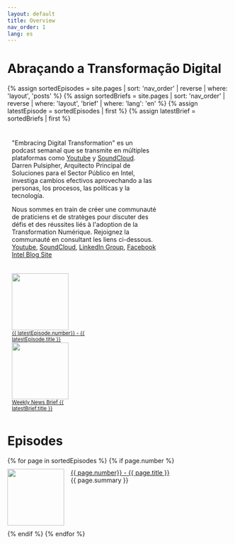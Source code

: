```yaml
---
layout: default
title: Overview
nav_order: 1
lang: es
---
```

<script type='text/javascript' src='https://platform-api.sharethis.com/js/sharethis.js#property=63d884dcaa39f90012ccb778&product=inline-share-buttons' async='async'></script>

# Abraçando a Transformação Digital

<style>
.topcolumn {
float: left;
padding: 10px;
}

.topleft {
width: 65%;
}

.topright {
width: 35%;
}

/* Clear floats after the columns */
.toprow:after {
content: "";
display: table;
clear: both;
}
</style>
{% assign sortedEpisodes = site.pages | sort: 'nav_order' | reverse | where: 'layout', 'posts' %}
{% assign sortedBriefs = site.pages | sort: 'nav_order' | reverse | where: 'layout', 'brief' | where: 'lang': 'en' %}
{% assign latestEpisode = sortedEpisodes | first %}
{% assign latestBrief = sortedBriefs | first %}
<div class="toprow">
  <div class="topcolumn topleft" >
    <p> 
        "Embracing Digital Transformation" es un podcast semanal que se transmite en múltiples plataformas como <a href="https://www.youtube.com/channel/UCveOcNne1kP_ZccC8kOZcDA">Youtube</a> y <a href="https://soundcloud.com/embracingdigital">SoundCloud</a>.
Darren Pulsipher, Arquitecto Principal de Soluciones para el Sector Público en Intel, investiga cambios efectivos aprovechando a las personas, los procesos, las políticas y la tecnología.
    </p>
    <p> 
        Nous sommes en train de créer une communauté de praticiens et de stratèges pour discuter des défis et des réussites liés à l'adoption de la Transformation Numérique. Rejoignez la communauté en consultant les liens ci-dessous. 
        <a href="https://www.youtube.com/channel/UCveOcNne1kP_ZccC8kOZcDA">Youtube</a>,
        <a href="https://soundcloud.com/embracingdigital">SoundCloud</a>,
        <a href="https://www.linkedin.com/company/embracing-digital-transformation/">LinkedIn Group</a>,
        <a href="https://www.facebook.com/embracingdigital">Facebook </a>
        <a href="https://www.intel.com/content/www/us/en/government/embracing-digital-transformation-overview.html">Intel Blog Site</a>
    </p>
  </div>
  <div class="topcolumn topright" >
    <a href="{{ latestEpisode.url }}">
        <img src="{{ latestEpisode.path | remove: latestEpisode.name }}/{{ latestEpisode.img }}" width="128" height="128"><br>
        <small>{{ latestEpisode.number}} - {{ latestEpisode.title }}</small>
    </a><br>
    <a href="{{ latestBrief.url }}">
        <img src="./EDTW.png" width="128" height="128"><br>
        <small>Weekly News Brief {{ latestBrief.title }}</small>
    </a><br>
  </div>
</div>
<!-- ShareThis BEGIN --><div class="sharethis-inline-share-buttons"></div><!-- ShareThis END -->

<h1>Episodes</h1>
{% for page in sortedEpisodes %}
{% if page.number %}
<div style="display:flex;">
<p class="episode">
    <img class="thumbnail" src="{{ page.path | remove: page.name }}/{{ page.img }}" width="128" height="128">
    <a href="{{ page.url }}">{{ page.number}} - {{ page.title }}</a><br>
    {{ page.summary }}
</p>
</div>
{% endif %}
{% endfor %}

<style>
.thumbnail {
    float: left;
    margin: 0 15px 0 0;
}
.episode {
    margin: 10px 0;
}
</style>
